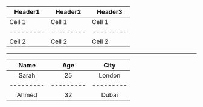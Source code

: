 | Header1   | Header2   | Header3   |
|-----------|-----------|-----------|
| Cell 1    | Cell 1    | Cell 1    |
| --------- | --------- | --------- |
| Cell 2    | Cell 2    | Cell 2    |
***

|   Name    |    Age    |   City    |
|:---------:|:---------:|:---------:|
|   Sarah   |    25     |  London   |
| --------- | --------- | --------- |
|   Ahmed   |    32     |   Dubai   |

<!--
Syntax:
  :--- Left alignment
 :---: Center alignment
  ---: Right alignment
-->

